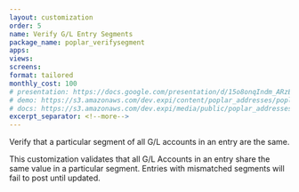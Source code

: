 ```yaml
---
layout: customization
order: 5
name: Verify G/L Entry Segments
package_name: poplar_verifysegment
apps:
views:
screens:
format: tailored
monthly_cost: 100
# presentation: https://docs.google.com/presentation/d/15o8onqIndm_ARzEtfFufTsxpMcCM2YxC9wkvMXzwmrM/edit?usp=sharing
# demo: https://s3.amazonaws.com/dev.expi/content/poplar_addresses/poplar_addresses_demo.mp4
# docs: https://s3.amazonaws.com/dev.expi/media/public/poplar_addresses-0.0.9/docs/index.html
excerpt_separator: <!--more-->
---
```


Verify that a particular segment of all G/L accounts in an entry are the same.
<!--more-->

This customization validates that all G/L Accounts in an entry share the same 
value in a particular segment.  Entries with mismatched segments will fail to
post until updated.
